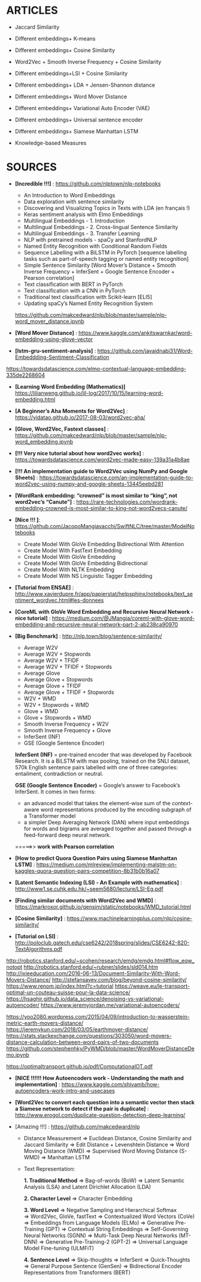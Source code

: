 ARTICLES
========

-   Jaccard Similarity

-   Different embeddings+ K-means

-   Different embeddings+ Cosine Similarity

-   Word2Vec + Smooth Inverse Frequency + Cosine Similarity

-   Different embeddings+LSI + Cosine Similarity

-   Different embeddings+ LDA + Jensen-Shannon distance

-   Different embeddings+ Word Mover Distance

-   Different embeddings+ Variational Auto Encoder (VAE)

-   Different embeddings+ Universal sentence encoder

-   Different embeddings+ Siamese Manhattan LSTM

-   Knowledge-based Measures

SOURCES
=======

-   **\[Incredible !!!\]** :
    <a href="https://github.com/nlptown/nlp-notebooks" class="uri">https://github.com/nlptown/nlp-notebooks</a>

    -   An Introduction to Word Embeddings
    -   Data exploration with sentence similarity
    -   Discovering and Visualizing Topics in Texts with LDA (en
        français !)
    -   Keras sentiment analysis with Elmo Embeddings
    -   Multilingual Embeddings - 1. Introduction
    -   Multilingual Embeddings - 2. Cross-lingual Sentence Similarity
    -   Multilingual Embeddings - 3. Transfer Learning
    -   NLP with pretrained models - spaCy and StanfordNLP
    -   Named Entity Recognition with Conditional Random Fields
    -   Sequence Labelling with a BiLSTM in PyTorch \[sequence labelling
        tasks such as part-of-speech tagging or named entity
        recognition\]
    -   Simple Sentence Similarity \[Word Mover’s Distance + Smooth
        Inverse Frequency + InferSent + Google Sentence Encoder +
        Pearson correlation\]
    -   Text classification with BERT in PyTorch
    -   Text classification with a CNN in PyTorch
    -   Traditional text classification with Scikit-learn \[ELI5\]
    -   Updating spaCy’s Named Entity Recognition System

    <a href="https://github.com/makcedward/nlp/blob/master/sample/nlp-word_mover_distance.ipynb" class="uri">https://github.com/makcedward/nlp/blob/master/sample/nlp-word_mover_distance.ipynb</a>

-   **\[Word Mover Distance\]** :
    <a href="https://www.kaggle.com/ankitswarnkar/word-embedding-using-glove-vector" class="uri">https://www.kaggle.com/ankitswarnkar/word-embedding-using-glove-vector</a>

-   **\[lstm-gru-sentiment-analysis\]** :
    <a href="https://github.com/javaidnabi31/Word-Embeddding-Sentiment-Classification" class="uri">https://github.com/javaidnabi31/Word-Embeddding-Sentiment-Classification</a>

<a href="https://towardsdatascience.com/elmo-contextual-language-embedding-335de2268604" class="uri">https://towardsdatascience.com/elmo-contextual-language-embedding-335de2268604</a>

-   **\[Learning Word Embedding (Mathematics)\]**
    <a href="https://lilianweng.github.io/lil-log/2017/10/15/learning-word-embedding.html" class="uri">https://lilianweng.github.io/lil-log/2017/10/15/learning-word-embedding.html</a>

-   **\[A Beginner’s Aha Moments for Word2Vec\]** :
    <a href="https://yidatao.github.io/2017-08-03/word2vec-aha/" class="uri">https://yidatao.github.io/2017-08-03/word2vec-aha/</a>

-   **\[Glove, Word2Vec, Fastext classes\]** :
    <a href="https://github.com/makcedward/nlp/blob/master/sample/nlp-word_embedding.ipynb" class="uri">https://github.com/makcedward/nlp/blob/master/sample/nlp-word_embedding.ipynb</a>

-   **\[!!! Very nice tutorial about how word2vec works\]** :
    <a href="https://towardsdatascience.com/word2vec-made-easy-139a31a4b8ae" class="uri">https://towardsdatascience.com/word2vec-made-easy-139a31a4b8ae</a>

-   **\[!!! An implementation guide to Word2Vec using NumPy and Google
    Sheets\]** :
    <a href="https://towardsdatascience.com/an-implementation-guide-to-word2vec-using-numpy-and-google-sheets-13445eebd281" class="uri">https://towardsdatascience.com/an-implementation-guide-to-word2vec-using-numpy-and-google-sheets-13445eebd281</a>

-   **\[WordRank embedding: “crowned” is most similar to “king”, not
    word2vec’s “Canute”\]** :
    <a href="https://rare-technologies.com/wordrank-embedding-crowned-is-most-similar-to-king-not-word2vecs-canute/" class="uri">https://rare-technologies.com/wordrank-embedding-crowned-is-most-similar-to-king-not-word2vecs-canute/</a>

-   **\[Nice !!! \]**:
    <a href="https://github.com/JacopoMangiavacchi/SwiftNLC/tree/master/ModelNotebooks" class="uri">https://github.com/JacopoMangiavacchi/SwiftNLC/tree/master/ModelNotebooks</a>

    -   Create Model With GloVe Embedding Bidirectional With Attention
    -   Create Model With FastText Embedding
    -   Create Model With GloVe Embedding
    -   Create Model With GloVe Embedding Bidirectional
    -   Create Model With NLTK Embedding
    -   Create Model With NS Linguistic Tagger Embedding

-   **\[Tutorial from ENSAE\]** :
    <a href="http://www.xavierdupre.fr/app/papierstat/helpsphinx/notebooks/text_sentiment_wordvec.html#les-donnees" class="uri">http://www.xavierdupre.fr/app/papierstat/helpsphinx/notebooks/text_sentiment_wordvec.html#les-donnees</a>

-   **\[CoreML with GloVe Word Embedding and Recursive Neural Network -
    nice tutorial\]** :
    <a href="https://medium.com/@JMangia/coreml-with-glove-word-embedding-and-recursive-neural-network-part-2-ab238ca90970" class="uri">https://medium.com/@JMangia/coreml-with-glove-word-embedding-and-recursive-neural-network-part-2-ab238ca90970</a>

-   **\[Big Benchmark\]** :
    <a href="http://nlp.town/blog/sentence-similarity/" class="uri">http://nlp.town/blog/sentence-similarity/</a>

    -   Average W2V
    -   Average W2V + Stopwords
    -   Average W2V + TFIDF
    -   Average W2V + TFIDF + Stopwords
    -   Average Glove
    -   Average Glove + Stopwords
    -   Average Glove + TFIDF
    -   Average Glove + TFIDF + Stopwords
    -   W2V + WMD
    -   W2V + Stopwords + WMD
    -   Glove + WMD
    -   Glove + Stopwords + WMD
    -   Smooth Inverse Frequency + W2V
    -   Smooth Inverse Frequency + Glove
    -   InferSent (INF)
    -   GSE (Google Sentence Encoder)

    **InferSent (INF)** = pre-trained encoder that was developed by
    Facebook Research. It is a BiLSTM with max pooling, trained on the
    SNLI dataset, 570k English sentence pairs labelled with one of three
    categories: entailment, contradiction or neutral.

    **GSE (Google Sentence Encoder)** = Google’s answer to Facebook’s
    InferSent. It comes in two forms:
    -   an advanced model that takes the element-wise sum of the
        context-aware word representations produced by the encoding
        subgraph of a Transformer model
    -   a simpler Deep Averaging Network (DAN) where input embeddings
        for words and bigrams are averaged together and passed through a
        feed-forward deep neural network.

    =====&gt;&gt; **work with Pearson correlation**

-   **\[How to predict Quora Question Pairs using Siamese Manhattan
    LSTM\]** :
    <a href="https://medium.com/mlreview/implementing-malstm-on-kaggles-quora-question-pairs-competition-8b31b0b16a07" class="uri">https://medium.com/mlreview/implementing-malstm-on-kaggles-quora-question-pairs-competition-8b31b0b16a07</a>

-   **\[Latent Semantic Indexing (LSI) - An Example with mathematics\]**
    :
    <a href="http://www1.se.cuhk.edu.hk/~seem5680/lecture/LSI-Eg.pdf" class="uri">http://www1.se.cuhk.edu.hk/~seem5680/lecture/LSI-Eg.pdf</a>

-   **\[Finding similar documents with Word2Vec and WMD\]** :
    <a href="https://markroxor.github.io/gensim/static/notebooks/WMD_tutorial.html" class="uri">https://markroxor.github.io/gensim/static/notebooks/WMD_tutorial.html</a>

-   **\[Cosine Similarity\]** :
    <a href="https://www.machinelearningplus.com/nlp/cosine-similarity/" class="uri">https://www.machinelearningplus.com/nlp/cosine-similarity/</a>

-   **\[Tutorial on LSI\]** :
    <a href="http://poloclub.gatech.edu/cse6242/2018spring/slides/CSE6242-820-TextAlgorithms.pdf" class="uri">http://poloclub.gatech.edu/cse6242/2018spring/slides/CSE6242-820-TextAlgorithms.pdf</a>

<a href="http://robotics.stanford.edu/~scohen/research/emdg/emdg.html#flow_eqw_notopt" class="uri">http://robotics.stanford.edu/~scohen/research/emdg/emdg.html#flow_eqw_notopt</a>
<a href="http://robotics.stanford.edu/~rubner/slides/sld014.htm" class="uri">http://robotics.stanford.edu/~rubner/slides/sld014.htm</a>
<a href="http://jxieeducation.com/2016-06-13/Document-Similarity-With-Word-Movers-Distance/" class="uri">http://jxieeducation.com/2016-06-13/Document-Similarity-With-Word-Movers-Distance/</a>
<a href="http://stefansavev.com/blog/beyond-cosine-similarity/" class="uri">http://stefansavev.com/blog/beyond-cosine-similarity/</a>
<a href="https://www.renom.jp/index.html?c=tutorial" class="uri">https://www.renom.jp/index.html?c=tutorial</a>
<a href="https://weave.eu/le-transport-optimal-un-couteau-suisse-pour-la-data-science/" class="uri">https://weave.eu/le-transport-optimal-un-couteau-suisse-pour-la-data-science/</a>
<a href="https://hsaghir.github.io/data_science/denoising-vs-variational-autoencoder/" class="uri">https://hsaghir.github.io/data_science/denoising-vs-variational-autoencoder/</a>
<a href="https://www.jeremyjordan.me/variational-autoencoders/" class="uri">https://www.jeremyjordan.me/variational-autoencoders/</a>

<a href="https://yoo2080.wordpress.com/2015/04/09/introduction-to-wasserstein-metric-earth-movers-distance/" class="uri">https://yoo2080.wordpress.com/2015/04/09/introduction-to-wasserstein-metric-earth-movers-distance/</a>
<a href="https://jeremykun.com/2018/03/05/earthmover-distance/" class="uri">https://jeremykun.com/2018/03/05/earthmover-distance/</a>
<a href="https://stats.stackexchange.com/questions/303050/word-movers-distance-calculation-between-word-pairs-of-two-documents" class="uri">https://stats.stackexchange.com/questions/303050/word-movers-distance-calculation-between-word-pairs-of-two-documents</a>
<a href="https://github.com/stephenhky/PyWMD/blob/master/WordMoverDistanceDemo.ipynb" class="uri">https://github.com/stephenhky/PyWMD/blob/master/WordMoverDistanceDemo.ipynb</a>

<a href="https://optimaltransport.github.io/pdf/ComputationalOT.pdf" class="uri">https://optimaltransport.github.io/pdf/ComputationalOT.pdf</a>

-   **\[NICE !!!!!! How Autoencoders work - Understanding the math and
    implementation\]** :
    <a href="https://www.kaggle.com/shivamb/how-autoencoders-work-intro-and-usecases" class="uri">https://www.kaggle.com/shivamb/how-autoencoders-work-intro-and-usecases</a>

-   **\[Word2Vec to convert each question into a semantic vector then
    stack a Siamese network to detect if the pair is duplicate\]** :
    <a href="http://www.erogol.com/duplicate-question-detection-deep-learning/" class="uri">http://www.erogol.com/duplicate-question-detection-deep-learning/</a>

-   \[Amazing !!!\] :
    <a href="https://github.com/makcedward/nlp" class="uri">https://github.com/makcedward/nlp</a>
    -   Distance Measurement =&gt; Euclidean Distance, Cosine Similarity
        and Jaccard Similarity =&gt; Edit Distance + Levenshtein
        Distance =&gt; Word Moving Distance (WMD) =&gt; Supervised Word
        Moving Distance (S-WMD) =&gt; Manhattan LSTM

    -   Text Representation:

        **1. Traditional Method** =&gt; Bag-of-words (BoW) =&gt; Latent
        Semantic Analysis (LSA) and Latent Dirichlet Allocation (LDA)

        **2. Character Level** =&gt; Character Embedding

        **3. Word Level** =&gt; Negative Sampling and Hierarchical
        Softmax  
        =&gt; Word2Vec, GloVe, fastText =&gt; Contextualized Word
        Vectors (CoVe) =&gt; Embeddings from Language Models (ELMo)
        =&gt; Generative Pre-Training (GPT) =&gt; Contextual String
        Embeddings =&gt; Self-Governing Neural Networks (SGNN) =&gt;
        Multi-Task Deep Neural Networks (MT-DNN) =&gt; Generative
        Pre-Training-2 (GPT-2) =&gt; Universal Language Model
        Fine-tuning (ULMFiT)

        **4. Sentence Level** =&gt; Skip-thoughts =&gt; InferSent =&gt;
        Quick-Thoughts  
        =&gt; General Purpose Sentence (GenSen) =&gt; Bidirectional
        Encoder Representations from Transformers (BERT)
